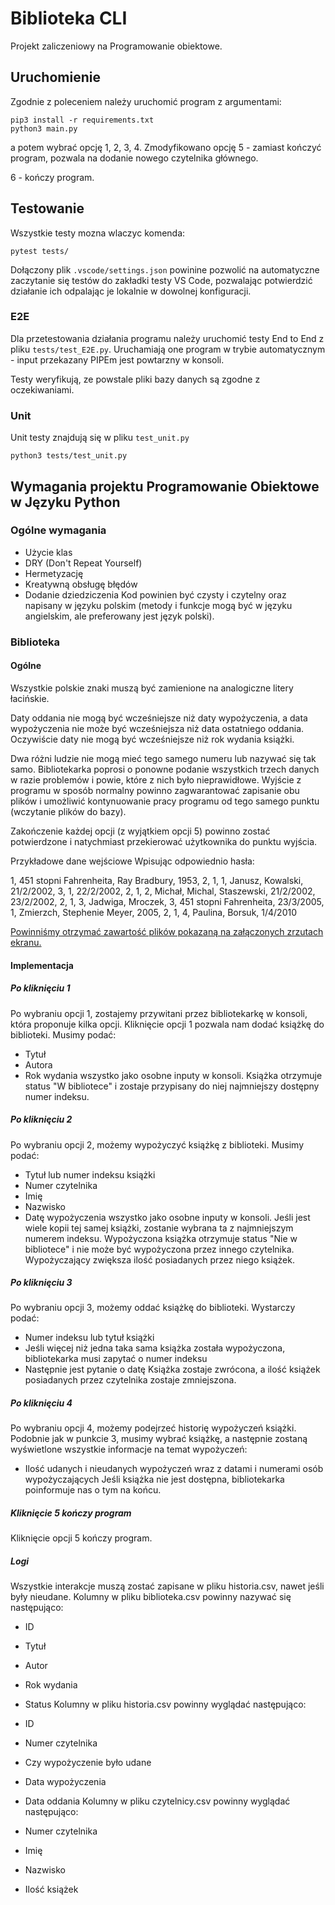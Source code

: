 # Biblioteka CLI

Projekt zaliczeniowy na Programowanie obiektowe.

## Uruchomienie

Zgodnie z poleceniem należy uruchomić program z argumentami:

```python3
pip3 install -r requirements.txt
python3 main.py
```

a potem wybrać opcję 1, 2, 3, 4.
Zmodyfikowano opcję 5 - zamiast kończyć program, pozwala na dodanie nowego
czytelnika głównego.

6 - kończy program.

## Testowanie

Wszystkie testy mozna wlaczyc komenda:

```python3
pytest tests/
```

Dołączony plik `.vscode/settings.json` powinine pozwolić na automatyczne
zaczytanie się testów do zakładki testy VS Code, pozwalając potwierdzić
działanie ich odpalając je lokalnie w dowolnej konfiguracji.

### E2E

Dla przetestowania działania programu należy uruchomić testy End to End z pliku `tests/test_E2E.py`.
Uruchamiają one program w trybie automatycznym - input przekazany PIPEm jest powtarzny w konsoli.

Testy weryfikują, ze powstale pliki bazy danych są zgodne z oczekiwaniami.

### Unit

Unit testy znajdują się w pliku `test_unit.py`

```python3
python3 tests/test_unit.py
```

## Wymagania projektu Programowanie Obiektowe w Języku Python

### Ogólne wymagania

- Użycie klas
- DRY (Don't Repeat Yourself)
- Hermetyzację
- Kreatywną obsługę błędów
- Dodanie dziedziczenia
Kod powinien być czysty i czytelny oraz napisany w języku polskim (metody i
funkcje mogą być w języku angielskim, ale preferowany jest język polski).

### Biblioteka

#### Ogólne

Wszystkie polskie znaki muszą być zamienione na analogiczne litery łacińskie.

Daty oddania nie mogą być wcześniejsze niż daty wypożyczenia, a data
wypożyczenia nie może być wcześniejsza niż data ostatniego oddania.
Oczywiście daty nie mogą być wcześniejsze niż rok wydania książki.

Dwa różni ludzie nie mogą mieć tego samego numeru lub nazywać się tak samo.
Bibliotekarka poprosi o ponowne podanie wszystkich trzech danych w razie
problemów i powie, które z nich było nieprawidłowe. Wyjście z programu w
sposób normalny powinno zagwarantować zapisanie obu plików i umożliwić
kontynuowanie pracy programu od tego samego punktu (wczytanie plików do bazy).

Zakończenie każdej opcji (z wyjątkiem opcji 5) powinno zostać potwierdzone i
natychmiast przekierować użytkownika do punktu wyjścia.

Przykładowe dane wejściowe
Wpisując odpowiednio hasła:

1, 451 stopni Fahrenheita, Ray Bradbury, 1953, 2, 1, 1, Janusz, Kowalski, 21/2/2002, 3, 1, 22/2/2002, 2, 1, 2, Michał, Michal, Staszewski, 21/2/2002, 23/2/2002, 2, 1, 3, Jadwiga, Mroczek, 3, 451 stopni Fahrenheita, 23/3/2005, 1, Zmierzch, Stephenie Meyer, 2005, 2, 1, 4, Paulina, Borsuk, 1/4/2010

[Powinniśmy otrzymać zawartość plików pokazaną na załączonych zrzutach ekranu.]((./img/screenshot.png))

#### Implementacja

##### Po kliknięciu 1

Po wybraniu opcji 1, zostajemy przywitani przez bibliotekarkę w konsoli,
która proponuje kilka opcji. Kliknięcie opcji 1 pozwala nam dodać książkę do
biblioteki. Musimy podać:

- Tytuł
- Autora
- Rok wydania
wszystko jako osobne inputy w konsoli. Książka otrzymuje status "W bibliotece"
i zostaje przypisany do niej najmniejszy dostępny numer indeksu.

##### Po kliknięciu 2

Po wybraniu opcji 2, możemy wypożyczyć książkę z biblioteki. Musimy podać:

- Tytuł lub numer indeksu książki
- Numer czytelnika
- Imię
- Nazwisko
- Datę wypożyczenia
wszystko jako osobne inputy w konsoli. Jeśli jest wiele kopii tej samej książki,
zostanie wybrana ta z najmniejszym numerem indeksu. Wypożyczona książka
otrzymuje status "Nie w bibliotece" i nie może być wypożyczona przez innego
czytelnika. Wypożyczający zwiększa ilość posiadanych przez niego książek.

##### Po kliknięciu 3

Po wybraniu opcji 3, możemy oddać książkę do biblioteki. Wystarczy podać:

- Numer indeksu lub tytuł książki
- Jeśli więcej niż jedna taka sama książka została wypożyczona, bibliotekarka
musi zapytać o numer indeksu
- Następnie jest pytanie o datę
Książka zostaje zwrócona, a ilość książek posiadanych przez czytelnika zostaje
zmniejszona.

##### Po kliknięciu 4

Po wybraniu opcji 4, możemy podejrzeć historię wypożyczeń książki. Podobnie jak
w punkcie 3, musimy wybrać książkę, a następnie zostaną wyświetlone wszystkie
informacje na temat wypożyczeń:

- Ilość udanych i nieudanych wypożyczeń wraz z datami i numerami osób
wypożyczających
Jeśli książka nie jest dostępna, bibliotekarka poinformuje nas o tym na końcu.

##### Kliknięcie 5 kończy program

Kliknięcie opcji 5 kończy program.

##### Logi

Wszystkie interakcje muszą zostać zapisane w pliku historia.csv, nawet jeśli
były nieudane. Kolumny w pliku biblioteka.csv powinny nazywać się następująco:

- ID
- Tytuł
- Autor
- Rok wydania
- Status
Kolumny w pliku historia.csv powinny wyglądać następująco:

- ID
- Numer czytelnika
- Czy wypożyczenie było udane
- Data wypożyczenia
- Data oddania
Kolumny w pliku czytelnicy.csv powinny wyglądać następująco:

- Numer czytelnika
- Imię
- Nazwisko
- Ilość książek
